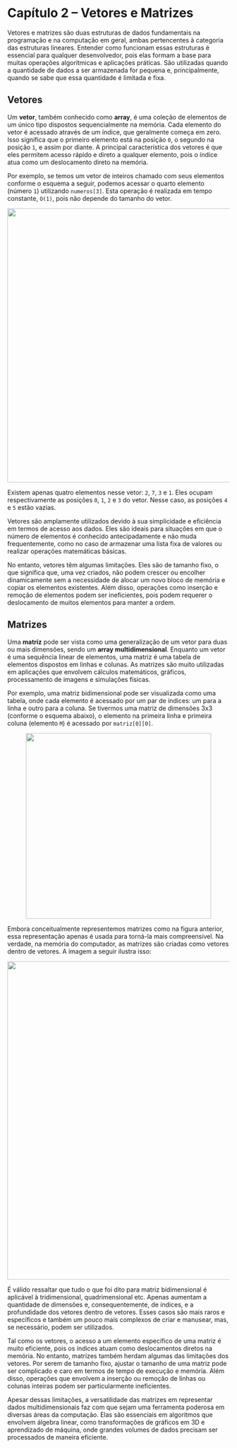 # Capítulo 2 – Vetores e Matrizes

Vetores e matrizes são duas estruturas de dados fundamentais na programação e na computação em geral, ambas pertencentes à categoria das estruturas lineares. Entender como funcionam essas estruturas é essencial para qualquer desenvolvedor, pois elas formam a base para muitas operações algorítmicas e aplicações práticas. São utilizadas quando a quantidade de dados a ser armazenada for pequena e, principalmente, quando se sabe que essa quantidade é limitada e fixa.

## Vetores

Um **vetor**, também conhecido como **array**, é uma coleção de elementos de um único tipo dispostos sequencialmente na memória. Cada elemento do vetor é acessado através de um índice, que geralmente começa em zero. Isso significa que o primeiro elemento está na posição `0`, o segundo na posição `1`, e assim por diante. A principal característica dos vetores é que eles permitem acesso rápido e direto a qualquer elemento, pois o índice atua como um deslocamento direto na memória.

Por exemplo, se temos um vetor de inteiros chamado com seus elementos conforme o esquema a seguir, podemos acessar o quarto elemento (número `1`) utilizando `numeros[3]`. Esta operação é realizada em tempo constante, `O(1)`, pois não depende do tamanho do vetor.

<div align="center">
  <img width="620px" src="01-vetor.png">
</div>

Existem apenas quatro elementos nesse vetor: `2`, `7`, `3` e `1`. Eles ocupam respectivamente as posições `0`, `1`, `2` e `3` do vetor. Nesse caso, as posições `4` e `5` estão vazias.

Vetores são amplamente utilizados devido à sua simplicidade e eficiência em termos de acesso aos dados. Eles são ideais para situações em que o número de elementos é conhecido antecipadamente e não muda frequentemente, como no caso de armazenar uma lista fixa de valores ou realizar operações matemáticas básicas.

No entanto, vetores têm algumas limitações. Eles são de tamanho fixo, o que significa que, uma vez criados, não podem crescer ou encolher dinamicamente sem a necessidade de alocar um novo bloco de memória e copiar os elementos existentes. Além disso, operações como inserção e remoção de elementos podem ser ineficientes, pois podem requerer o deslocamento de muitos elementos para manter a ordem.

## Matrizes

Uma **matriz** pode ser vista como uma generalização de um vetor para duas ou mais dimensões, sendo um **array multidimensional**. Enquanto um vetor é uma sequência linear de elementos, uma matriz é uma tabela de elementos dispostos em linhas e colunas. As matrizes são muito utilizadas em aplicações que envolvem cálculos matemáticos, gráficos, processamento de imagens e simulações físicas.

Por exemplo, uma matriz bidimensional pode ser visualizada como uma tabela, onde cada elemento é acessado por um par de índices: um para a linha e outro para a coluna. Se tivermos uma matriz de dimensões 3x3 (conforme o esquema abaixo), o elemento na primeira linha e primeira coluna (elemento `M`) é acessado por `matriz[0][0]`.

<div align="center">
  <img width="420px" src="02-matriz-01.png">
</div>

Embora conceitualmente representemos matrizes como na figura anterior, essa representação apenas é usada para torná-la mais compreensível. Na verdade, na memória do computador, as matrizes são criadas como vetores dentro de vetores. A imagem a seguir ilustra isso:

<div align="center">
  <img width="720px" src="03-matriz-02.png">
</div>

É válido ressaltar que tudo o que foi dito para matriz bidimensional é aplicável à tridimensional, quadrimensional etc. Apenas aumentam a quantidade de dimensões e, consequentemente, de índices, e a profundidade dos vetores dentro de vetores. Esses casos são mais raros e específicos e também um pouco mais complexos de criar e manusear, mas, se necessário, podem ser utilizados.

Tal como os vetores, o acesso a um elemento específico de uma matriz é muito eficiente, pois os índices atuam como deslocamentos diretos na memória. No entanto, matrizes também herdam algumas das limitações dos vetores. Por serem de tamanho fixo, ajustar o tamanho de uma matriz pode ser complicado e caro em termos de tempo de execução e memória. Além disso, operações que envolvem a inserção ou remoção de linhas ou colunas inteiras podem ser particularmente ineficientes.

Apesar dessas limitações, a versatilidade das matrizes em representar dados multidimensionais faz com que sejam uma ferramenta poderosa em diversas áreas da computação. Elas são essenciais em algoritmos que envolvem álgebra linear, como transformações de gráficos em 3D e aprendizado de máquina, onde grandes volumes de dados precisam ser processados de maneira eficiente.
